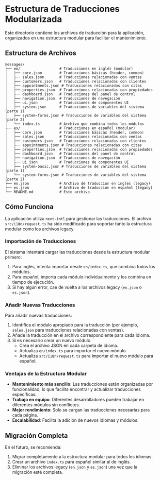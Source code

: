 # Estructura de Traducciones Modularizada

Este directorio contiene los archivos de traducción para la aplicación, organizados en una estructura modular para facilitar el mantenimiento.

## Estructura de Archivos

```
messages/
├── en/                  # Traducciones en inglés (modular)
│   ├── core.json        # Traducciones básicas (header, common)
│   ├── sales.json       # Traducciones relacionadas con ventas
│   ├── customers.json   # Traducciones relacionadas con clientes
│   ├── appointments.json # Traducciones relacionadas con citas
│   ├── properties.json  # Traducciones relacionadas con propiedades
│   ├── dashboard.json   # Traducciones del panel de control
│   ├── navigation.json  # Traducciones de navegación
│   ├── ui.json          # Traducciones de componentes UI
│   ├── system.json      # Traducciones de variables del sistema (parte 1)
│   ├── system-forms.json # Traducciones de variables del sistema (parte 2)
│   └── index.ts         # Archivo que combina todos los módulos
├── es/                  # Traducciones en español (modular)
│   ├── core.json        # Traducciones básicas (header, common)
│   ├── sales.json       # Traducciones relacionadas con ventas
│   ├── customers.json   # Traducciones relacionadas con clientes
│   ├── appointments.json # Traducciones relacionadas con citas
│   ├── properties.json  # Traducciones relacionadas con propiedades
│   ├── dashboard.json   # Traducciones del panel de control
│   ├── navigation.json  # Traducciones de navegación
│   ├── ui.json          # Traducciones de componentes UI
│   ├── system-basic.json # Traducciones de variables del sistema (parte 1)
│   └── system-forms.json # Traducciones de variables del sistema (parte 2)
├── en.json              # Archivo de traducción en inglés (legacy)
├── es.json              # Archivo de traducción en español (legacy)
└── README.md            # Este archivo
```

## Cómo Funciona

La aplicación utiliza `next-intl` para gestionar las traducciones. El archivo `src/i18n/request.ts` ha sido modificado para soportar tanto la estructura modular como los archivos legacy.

### Importación de Traducciones

El sistema intentará cargar las traducciones desde la estructura modular primero:

1. Para inglés, intenta importar desde `en/index.ts`, que combina todos los módulos.
2. Para español, importa cada módulo individualmente y los combina en tiempo de ejecución.
3. Si hay algún error, cae de vuelta a los archivos legacy (`en.json` o `es.json`).

### Añadir Nuevas Traducciones

Para añadir nuevas traducciones:

1. Identifica el módulo apropiado para la traducción (por ejemplo, `sales.json` para traducciones relacionadas con ventas).
2. Añade la traducción en el archivo correspondiente para cada idioma.
3. Si es necesario crear un nuevo módulo:
    - Crea el archivo JSON en cada carpeta de idioma.
    - Actualiza `en/index.ts` para importar el nuevo módulo.
    - Actualiza `src/i18n/request.ts` para importar el nuevo módulo para español.

### Ventajas de la Estructura Modular

- **Mantenimiento más sencillo**: Las traducciones están organizadas por funcionalidad, lo que facilita encontrar y actualizar traducciones específicas.
- **Trabajo en equipo**: Diferentes desarrolladores pueden trabajar en diferentes módulos sin conflictos.
- **Mejor rendimiento**: Solo se cargan las traducciones necesarias para cada página.
- **Escalabilidad**: Facilita la adición de nuevos idiomas y módulos.

## Migración Completa

En el futuro, se recomienda:

1. Migrar completamente a la estructura modular para todos los idiomas.
2. Crear un archivo `index.ts` para español similar al de inglés.
3. Eliminar los archivos legacy (`en.json` y `es.json`) una vez que la migración esté completa.
